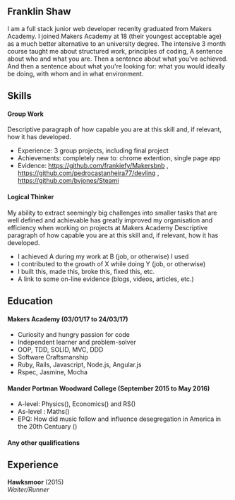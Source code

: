 ## Franklin Shaw

I am a full stack junior web developer recenlty graduated from Makers Academy. I joined Makers Academy at 18 (their youngest acceptable age) as a much better alternative to an university degree. The intensive 3 month course taught me about structured work, principles of coding, 
A sentence about who and what you are. Then a sentence about what you've achieved. And then a sentence about what you're looking for: what you would ideally be doing, with whom and in what environment.

## Skills

#### Group Work

Descriptive paragraph of how capable you are at this skill and, if relevant, how it has developed.


- Experience: 3 group projects, including final project
- Achievements: completely new to: chrome extention, single page app
- Evidence: https://github.com/frankiefy/Makersbnb , https://github.com/pedrocastanheira77/devlinq , https://github.com/bvjones/Steami

#### Logical Thinker

My ability to extract seemingly big challenges into smaller tasks that are well defined and achievable has greatly improved my organisation and efficiency when working on projects at Makers Academy 
Descriptive paragraph of how capable you are at this skill and, if relevant, how it has developed.

- I achieved A during my work at B (job, or otherwise) I used
- I contributed to the growth of X while doing Y (job, or otherwise)
- I built this, made this, broke this, fixed this, etc.
- A link to some on-line evidence (blogs, videos, articles, etc.)

## Education

#### Makers Academy (03/01/17 to 24/03/17)

- Curiosity and hungry passion for code
- Independent learner and problem-solver
- OOP, TDD, SOLID, MVC, DDD
- Software Craftsmanship
- Ruby, Rails, Javascript, Node.js, Angular.js
- Rspec, Jasmine, Mocha

#### Mander Portman Woodward College  (September 2015 to May 2016)

- A-level: Physics(), Economics() and RS()
- As-level : Maths()
- EPQ: How did music follow and influence desegregation in America in the 20th Centuary ()

#### Any other qualifications

## Experience

**Hawksmoor** (2015)    
*Waiter/Runner*  
  
